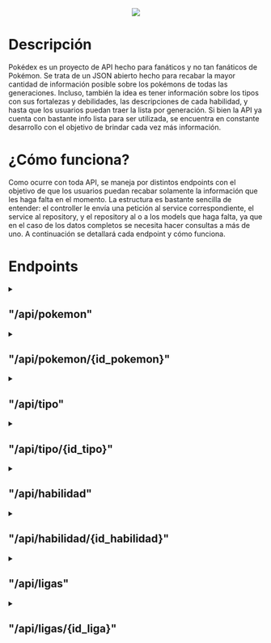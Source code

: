 <!-- logo -->
<p align="center">
  <img src="https://archives.bulbagarden.net/media/upload/4/4b/Pok%C3%A9dex_logo.png">
</p>


<h1>
  Descripción
</h1>
Pokédex es un proyecto de API hecho para fanáticos y no tan fanáticos de Pokémon. Se trata de un JSON abierto hecho para recabar la mayor cantidad de información posible sobre los pokémons de todas las generaciones. Incluso, también la idea es tener información sobre los tipos con sus fortalezas y debilidades, las descripciones de cada habilidad, y hasta que los usuarios puedan traer la lista por generación. Si bien la API ya cuenta con bastante info lista para ser utilizada, se encuentra en constante desarrollo con el objetivo de brindar cada vez más información.
<br/>

<h1>
  ¿Cómo funciona?
</h1>
Como ocurre con toda API, se maneja por distintos endpoints con el objetivo de que los usuarios puedan recabar solamente la información que les haga falta en el momento. La estructura es bastante sencilla de entender: el controller le envía una petición al service correspondiente, el service al repository, y el repository al o a los models que haga falta, ya que en el caso de los datos completos se necesita hacer consultas a más de uno. A continuación se detallará cada endpoint y cómo funciona.
</br>

<h1>Endpoints</h1>

<details>
<summary><h2>
  "/api/pokemon"
</h2></summary>
El endpoint principal. Trae la lista completa con todos los pokémons de cada generación, solo con el id y el nombre del mismo. La idea es que, a través del PokemonController, el usuario realice un pedido que pase por el PokeapiService, luego por el PokemonRepository, y finalmente llegue al model Pokeapi para recabar los datos. Funciona así:
</br>

<h3>
  PokemonController (Controller):
</h3>

A través de la función getAll, el PokemonController le envía una petición a la función getAllPokes del PokeapiService.

```js
@RestController
@RequestMapping("/api/pokemon")
public class PokemonController {

    private final PokeapiService service;

    public PokemonController(PokeapiService service){
        this.service = service;
    }

    @GetMapping
    public List<Pokeapi> getAll(){
        return service.getAllPokes();
    }
}
```
</br>

<h3>
PokeapiService (Service):
</h3>

Recibe la petición de parte del PokemonController. A raíz de ello, utiliza la función getAllPokes para realizar otra petición a la función findAll del PokemonRepository.

```js
@Service
public class PokeapiService {

    private PokemonRepository repository;

    @Autowired
    public PokeapiService(PokemonRepository repository) {
        this.repository = repository;
    }

    public List<Pokeapi> getAllPokes(){
        return repository.findAll();
    }
}
```
</br>

<h3>
  PokemonRepository (Repository):
</h3>

Recibe la petición del PokeapiService. Debido a ello, utiliza la función findAll para realizar la consulta SQL y traer los datos desde Pokeapi.

```js
@Repository
public class PokemonRepository {

    private final JdbcTemplate jdbcTemplate;

    @Autowired
    public PokemonRepository(JdbcTemplate jdbcTemplate) {
        this.jdbcTemplate = jdbcTemplate;
    }

    public List<Pokeapi> findAll() {
        String sql = "SELECT id_pokemon, nombre FROM pokemons";
        return jdbcTemplate.query(sql, (rs, rowNum) -> {
            Pokeapi p = new Pokeapi();
            p.setId_pokemon(rs.getLong("id_pokemon"));
            p.setNombre(rs.getString("nombre"));
            return p;
        });
    }
}
```
</br>

<h3>
Pokeapi (Model):
</h3>

Almacena los datos que pide PokemonRepository. En este caso, devuelve el id y el nombre de todos los pokémons.

```js
@JsonInclude(JsonInclude.Include.NON_NULL)
public class Pokeapi {
    private Long id_pokemon;
    private String nombre;

    public Pokeapi() {
    }

    public Long getId_pokemon() {
        return id_pokemon;
    }

    public void setId_pokemon(Long id_pokemon) {
        this.id_pokemon = id_pokemon;
    }

    public String getNombre() {
        return nombre;
    }

    public void setNombre(String nombre) {
        this.nombre = nombre;
    }
}
```
</details>

<details>
<summary><h2>
  "/api/pokemon/{id_pokemon}"
</h2></summary>

El endpoint para contar con todos los datos del pokémon. Una vez que conoces el id del pokémon cuyas estadísticas deseas ver, solo lo agregas al final y te traerá ese pokémon con sus tipos, habilidades, y hasta la liga correspondiente. Funciona así:
</br>

<h3>
  PokemonController (Controller):
</h3>

A través de la función getById, realiza una petición a la función getPokeCompleto de PokeapiService. Además, se agrega "/{id_pokemon}" al endpoint.

```js
@RestController
@RequestMapping("/api/pokemon")
public class PokemonController {

    private final PokeapiService service;

    public PokemonController(PokeapiService service){
        this.service = service;
    }

    @GetMapping("/{id_pokemon}")
    public ResponseEntity<Pokeapi> getById(@PathVariable Long id_pokemon){
        try{
            return ResponseEntity.ok(service.getPokeCompleto(id_pokemon));
        } catch (RuntimeException e) {
            return ResponseEntity.notFound().build();
        }
    }
}
```
</br>

<h3>
  PokeapiService (Service):
</h3>

Recibe la petición de la función getById del PokemonController. Acto seguido, y a través de la función getPokeCompleto, envía una petición a las funciones findPokeById, findTipoByPokemon, findHabilidadByPokemon y findLigaByPokemon, todas ellas del PokemonRepository.

```js
@Service
public class PokeapiService {

    private PokemonRepository repository;

    @Autowired
    public PokeapiService(PokemonRepository repository) {
        this.repository = repository;
    }

    public Pokeapi getPokeCompleto(Long id_pokemon) {
        Pokeapi pokemon = repository.findPokeById(id_pokemon)
                .orElseThrow(()-> new RuntimeException("Pokemon no encontrado"));

        pokemon.setTipos(repository.findTipoByPokemon(id_pokemon));
        pokemon.setHabilidades(repository.findHabilidadByPokemon(id_pokemon));
        pokemon.setLiga(repository.findLigaByPokemon(id_pokemon)
                .orElseThrow(()-> new RuntimeException("Liga no encontrada"))
        );
        return pokemon;
    }

}
```
</br>

<h3>
  PokemonRepository (Repository):
</h3>

Recibe la petición de parte de la función getPokeCompleto del PokeapiService. Las funciones llamadas (findPokeById, findTipoByPokemon, findHabilidadByPokemon y findLigaByPokemon) realizan las consultas SQL pertinentes a los models correspondientes.

```js
@Repository
public class PokemonRepository {

    private final JdbcTemplate jdbcTemplate;

    @Autowired
    public PokemonRepository(JdbcTemplate jdbcTemplate) {
        this.jdbcTemplate = jdbcTemplate;
    }

    public Optional<Pokeapi> findPokeById(Long id_pokemon){
        String sql = "SELECT id_pokemon, nombre FROM pokemons WHERE id_pokemon = ?";

        return jdbcTemplate.query(sql, new Object[]{id_pokemon}, rs -> {
            if (rs.next()) {
                Pokeapi p = new Pokeapi();
                p.setId_pokemon(rs.getLong("id_pokemon"));
                p.setNombre(rs.getString("nombre"));
                return Optional.of(p);
            }
            return Optional.empty();
                });
    }

    public List<Tipos> findTipoByPokemon(Long id_pokemon){
        String sql = "SELECT t.id_tipo, t.nombre "+
                "FROM tipos t "+
                "INNER JOIN pokemon_tipo pt ON t.id_tipo = pt.id_tipo "+
                "INNER JOIN pokemons p ON pt.id_pokemon = p.id_pokemon "+
                "WHERE p.id_pokemon = ?";
        return jdbcTemplate.query(sql, new Object[]{id_pokemon}, rs -> {
            List<Tipos> tipos = new ArrayList<>();
            while(rs.next()){
                Tipos t = new Tipos();
                t.setId_tipo(rs.getLong("id_tipo"));
                t.setNombre(rs.getString("nombre"));
                tipos.add(t);
            }
            return tipos;
        });
    }

    public List<Habilidades> findHabilidadByPokemon(Long id_pokemon){
        String sql = "SELECT h.id_habilidad, h.nombre "+
                "FROM habilidades h "+
                "INNER JOIN pokemon_habilidad ph ON h.id_habilidad = ph.id_habilidad "+
                "INNER JOIN pokemons p ON ph.id_pokemon = p.id_pokemon "+
                "WHERE p.id_pokemon = ?";
        return jdbcTemplate.query(sql, new Object[]{id_pokemon}, rs -> {
            List<Habilidades> habilidades = new ArrayList<>();
            while(rs.next()){
                Habilidades h = new Habilidades();
                h.setId_habilidad(rs.getLong("id_habilidad"));
                h.setNombre(rs.getString("nombre"));
                habilidades.add(h);
            }
            return habilidades;
        });
    }

    public Optional<Ligas> findLigaByPokemon(Long id_pokemon){
        String sql = "SELECT l.id_liga, l.nombre "+
                "FROM ligas l "+
                "INNER JOIN pokemons p ON l.id_liga = p.id_liga "+
                "WHERE p.id_pokemon = ?";
        return jdbcTemplate.query(sql, new Object[]{id_pokemon}, rs-> {
            if(rs.next()){
                Ligas l = new Ligas();
                l.setId_liga(rs.getLong("id_liga"));
                l.setNombre(rs.getString("nombre"));
                return Optional.of(l);
            }
            return Optional.empty();
                });
    }

}
```
</br>

<h3>
  Pokeapi (Model):
</h3>

Recibe la petición de parte de la función findPokeById del PokemonRepository. A raíz de ello, envía los datos completos con id del pokémon, nombre, tipos, habilidades, y liga.

```js
@JsonInclude(JsonInclude.Include.NON_NULL)
public class Pokeapi {
    private Long id_pokemon;
    private String nombre;
    private List<Tipos> tipos;
    private List<Habilidades> habilidades;
    private Ligas liga;

    public Pokeapi() {
    }

    public Long getId_pokemon() {
        return id_pokemon;
    }

    public void setId_pokemon(Long id_pokemon) {
        this.id_pokemon = id_pokemon;
    }

    public String getNombre() {
        return nombre;
    }

    public void setNombre(String nombre) {
        this.nombre = nombre;
    }

    public List<Tipos> getTipos() {
        return tipos;
    }

    public void setTipos(List<Tipos> tipos) {
        this.tipos = tipos;
    }

    public List<Habilidades> getHabilidades() {
        return habilidades;
    }

    public void setHabilidades(List<Habilidades> habilidades) {
        this.habilidades = habilidades;
    }

    public Ligas getLiga() {
        return liga;
    }

    public void setLiga(Ligas liga) {
        this.liga = liga;
    }
}
```
</br>

<h3>
  Tipos (Model):
</h3>

Recibe la petición de la función findTipoByPokemon del PokemonRepository. A raíz de ello, envía el id y el nombre de los tipos que corresponden a ese pokémon.

```js
@JsonInclude(JsonInclude.Include.NON_NULL)
public class Tipos {
    private Long id_tipo;
    private String nombre;

    public Long getId_tipo() {
        return id_tipo;
    }

    public void setId_tipo(Long id_tipo) {
        this.id_tipo = id_tipo;
    }

    public String getNombre() {
        return nombre;
    }

    public void setNombre(String nombre) {
        this.nombre = nombre;
    }
}
```
</br>

<h3>
  Habilidades (Model):
</h3>

Recibe la petición de la función findHabilidadByPokemon del PokemonRepository. A raíz de ello, envía el id y el nombre de las habilidades que corresponden a ese pokémon.

```js
@JsonInclude(JsonInclude.Include.NON_NULL)
public class Habilidades {
    private Long id_habilidad;
    private String nombre;

    public Habilidades() {
    }

    public Long getId_habilidad() {
        return id_habilidad;
    }

    public void setId_habilidad(Long id_habilidad) {
        this.id_habilidad = id_habilidad;
    }

    public String getNombre() {
        return nombre;
    }

    public void setNombre(String nombre) {
        this.nombre = nombre;
    }
}
```
</br>

<h3>
  Ligas (Model):
</h3>

Recibe la petición de la función findLigaByPokemon del PokemonRepository. A raíz de ello, envía el id y el nombre de la liga correspondiente a ese pokémon.

```js
@JsonInclude(JsonInclude.Include.NON_NULL)
public class Ligas {
    private Long id_liga;
    private String nombre;

    public Long getId_liga() {
        return id_liga;
    }

    public void setId_liga(Long id_liga) {
        this.id_liga = id_liga;
    }

    public String getNombre() {
        return nombre;
    }

    public void setNombre(String nombre) {
        this.nombre = nombre;
    }
}

```
</details>

<details>
<summary><h2>
  "/api/tipo"
</h2></summary>

La lista de todos los tipos posibles. Al igual que ocurre con la lista completa de pokémons, en este endpoint solo se podrá ver el id y el nombre del tipo. Funciona así:
</br>

<h3>
  TipoController (Controller):
</h3>

A través de la función getAll, realiza una petición a la función getAllTipos de TipoService.

```js
@RestController
@RequestMapping("/api/tipo")
public class TipoController {

    private final TipoService service;

    public TipoController(TipoService service){
        this.service = service;
    }

    @GetMapping
    public List<Tipos> getAll(){
        return service.getAllTipos();
    }

}
```
</br>

<h3>
  TipoService (Service):
</h3>

Al haber sido llamada la función getAllTipos de parte de TipoController, la misma llama a la función findAll de TipoRepository.

```js
@Service
public class TipoService {

    private TipoRepository repository;

    @Autowired
    public TipoService(TipoRepository repository){
        this.repository = repository;
    }

    public List<Tipos> getAllTipos(){
        return repository.findAll();
    }

}
```
</br>

<h3>
  TipoRepository (Repository):
</h3>

La función findAll de TipoRepository se activa y realiza una consulta SQL al model Tipos en la que pide la lista completa de id y nombre de los tipos.

```js
@Repository
public class TipoRepository {

    private final JdbcTemplate jdbcTemplate;

    @Autowired
    public TipoRepository(JdbcTemplate jdbcTemplate) {
        this.jdbcTemplate = jdbcTemplate;
    }

    public List<Tipos> findAll() {
        String sql = "SELECT id_tipo, nombre FROM tipos";
        return jdbcTemplate.query(sql, (rs, rowNum) -> {
            Tipos t = new Tipos();
            t.setId_tipo(rs.getLong("id_tipo"));
            t.setNombre(rs.getString("nombre"));
            return t;
        });
    }
}
```
</br>

<h3>
  Tipos (Model)
</h3>

El model Tipos responde a la petición de la función findAll de TipoRepository y, acto seguido, envía los id y nombres de todos los tipos.

```js
@JsonInclude(JsonInclude.Include.NON_NULL)
public class Tipos {
    private Long id_tipo;
    private String nombre;

    public Long getId_tipo() {
        return id_tipo;
    }

    public void setId_tipo(Long id_tipo) {
        this.id_tipo = id_tipo;
    }

    public String getNombre() {
        return nombre;
    }

    public void setNombre(String nombre) {
        this.nombre = nombre;
    }
}
```
</details>

<details>
<summary><h2>
  "/api/tipo/{id_tipo}"
</h2></summary>

Este endpoint trae toda la data de un determinado tipo, desde fortalezas y debilidades hasta incluso la lista completa de los pokémons que son de ese determinado tipo. Funciona así:
</br>

<h3>
  TipoController (Controller):
</h3>

Utiliza la función getById para llamar a la función getTipoCompleto del TipoService. Además, se agrega "/{id_tipo}" al endpoint.

```js
@RestController
@RequestMapping("/api/tipo")
public class TipoController {

    private final TipoService service;

    public TipoController(TipoService service){
        this.service = service;
    }

    @GetMapping("/{id_tipo")
    public ResponseEntity<Tipos> getById(@PathVariable Long id_tipo){
        try{
            return ResponseEntity.ok(service.getTipoCompleto(id_tipo));
        } catch (RuntimeException e) {
            return ResponseEntity.notFound().build();
        }
    }

}
```
</br>

<h3>
  TipoService (Service):
</h3>

La función getTipoCompleto es activada desde TipoController. Acto seguido, llama a las funciones findTipoById, findDobleDanioDeByTipo, findDobleDanioAByTipo, findMitadDanioDeByTipo, findMitadDanioAByTipo, findSinDanioDeByTipo, findSinDanioAByTipo y findPokeByTipo que hay en el TipoRepository.

```js
@Service
public class TipoService {

    private TipoRepository repository;

    @Autowired
    public TipoService(TipoRepository repository){
        this.repository = repository;
    }

    public Tipos getTipoCompleto(Long id_tipo){
        Tipos tipos = repository.findTipoById(id_tipo)
                .orElseThrow(()-> new RuntimeException("Tipo no encontrado"));

        tipos.setDobleDanioDe(repository.findDobleDanioDeByTipo(id_tipo));
        tipos.setDobleDanioA(repository.findDobleDanioAByTipo(id_tipo));
        tipos.setMitadDanioDe(repository.findMitadDanioDeByTipo(id_tipo));
        tipos.setMitadDanioA(repository.findMitadDanioAByTipo(id_tipo));
        tipos.setSinDanioDe(repository.findSinDanioDeByTipo(id_tipo));
        tipos.setSinDanioA(repository.findSinDanioAByTipo(id_tipo));
        tipos.setPokemons(repository.findPokeByTipo(id_tipo));
        return tipos;
    }

}
```
</br>

<h3>
  TipoRepository (Repository):
</h3>

Las funciones findTipoById, findDobleDanioDeByTipo, findDobleDanioAByTipo, findMitadDanioDeByTipo, findMitadDanioAByTipo, findSinDanioDeByTipo, findSinDanioAByTipo y findPokeByTipo son llamadas desde TipoService. Esto hace que, a través de las consultas SQL realizadas en cada una, TipoRepository se comunique con los models Tipos y Pokeapi.

```js
@Repository
public class TipoRepository {

    private final JdbcTemplate jdbcTemplate;

    @Autowired
    public TipoRepository(JdbcTemplate jdbcTemplate) {
        this.jdbcTemplate = jdbcTemplate;
    }

    public Optional<Tipos> findTipoById(Long id_tipo){
        String sql = "SELECT id_tipo, nombre FROM tipos WHERE id_tipo = ?";
        return jdbcTemplate.query(sql, new Object[]{id_tipo}, rs->{
            if(rs.next()){
                Tipos t = new Tipos();
                t.setId_tipo(rs.getLong("id_tipo"));
                t.setNombre(rs.getString("nombre"));
                return Optional.of(t);
            }
            return Optional.empty();
                });
    }

    public List<Tipos> findDobleDanioDeByTipo(Long id_tipo){
        String sql = "SELECT t1.id_tipo, t1.nombre FROM tipos t "+
                "LEFT JOIN `doble_daño_de` ddd ON t.id_tipo = ddd.id_tipo1 "+
                "LEFT JOIN tipos t1 ON ddd.id_tipo2 = t1.id_tipo "+
                "WHERE t.id_tipo = ?";
        return jdbcTemplate.query(sql, new Object[]{id_tipo}, rs -> {
            List<Tipos> tipos = new ArrayList<>();
            while(rs.next()){
                Tipos t = new Tipos();
                t.setId_tipo(rs.getLong("id_tipo"));
                t.setNombre(rs.getString("nombre"));
                tipos.add(t);
            }
            return tipos;
        });
    }

    public List<Tipos> findDobleDanioAByTipo(Long id_tipo){
        String sql = "SELECT t1.id_tipo, t1.nombre FROM tipos t "+
                "LEFT JOIN `doble_daño_a` dda ON t.id_tipo = dda.id_tipo1 "+
                "LEFT JOIN tipos t1 ON dda.id_tipo2 = t1.id_tipo "+
                "WHERE t.id_tipo = ?";
        return jdbcTemplate.query(sql, new Object[]{id_tipo}, rs -> {
            List<Tipos> tipos = new ArrayList<>();
            while(rs.next()){
                Tipos t = new Tipos();
                t.setId_tipo(rs.getLong("id_tipo"));
                t.setNombre(rs.getString("nombre"));
                tipos.add(t);
            }
            return tipos;
        });
    }

    public List<Tipos> findMitadDanioDeByTipo(Long id_tipo){
        String sql = "SELECT t1.id_tipo, t1.nombre FROM tipos t "+
                "LEFT JOIN `mitad_daño_a` mdd ON t.id_tipo = mdd.id_tipo1 "+
                "LEFT JOIN tipos t1 ON mdd.id_tipo2 = t1.id_tipo "+
                "WHERE t.id_tipo = ?";
        return jdbcTemplate.query(sql, new Object[]{id_tipo}, rs -> {
            List<Tipos> tipos = new ArrayList<>();
            while(rs.next()){
                Tipos t = new Tipos();
                t.setId_tipo(rs.getLong("id_tipo"));
                t.setNombre(rs.getString("nombre"));
                tipos.add(t);
            }
            return tipos;
        });
    }

    public List<Tipos> findMitadDanioAByTipo(Long id_tipo){
        String sql = "SELECT t1.id_tipo, t1.nombre FROM tipos t "+
                "LEFT JOIN `mitad_daño_a` mda ON t.id_tipo = mda.id_tipo1 "+
                "LEFT JOIN tipos t1 ON mda.id_tipo2 = t1.id_tipo "+
                "WHERE t.id_tipo = ?";
        return jdbcTemplate.query(sql, new Object[]{id_tipo}, rs -> {
            List<Tipos> tipos = new ArrayList<>();
            while(rs.next()){
                Tipos t = new Tipos();
                t.setId_tipo(rs.getLong("id_tipo"));
                t.setNombre(rs.getString("nombre"));
                tipos.add(t);
            }
            return tipos;
        });
    }

    public List<Tipos> findSinDanioDeByTipo(Long id_tipo){
        String sql = "SELECT t1.id_tipo, t1.nombre FROM tipos t "+
                "LEFT JOIN `sin_daño_de` sdd ON t.id_tipo = sdd.id_tipo1 "+
                "LEFT JOIN tipos t1 ON sdd.id_tipo2 = t1.id_tipo "+
                "WHERE t.id_tipo = ?";
        return jdbcTemplate.query(sql, new Object[]{id_tipo}, rs -> {
            List<Tipos> tipos = new ArrayList<>();
            while(rs.next()){
                Tipos t = new Tipos();
                t.setId_tipo(rs.getLong("id_tipo"));
                t.setNombre(rs.getString("nombre"));
                tipos.add(t);
            }
            return tipos;
        });
    }

    public List<Tipos> findSinDanioAByTipo(Long id_tipo){
        String sql = "SELECT t1.id_tipo, t1.nombre FROM tipos t "+
                "LEFT JOIN `sin_daño_de` sda ON t.id_tipo = sda.id_tipo1 "+
                "LEFT JOIN tipos t1 ON sda.id_tipo2 = t1.id_tipo "+
                "WHERE t.id_tipo = ?";
        return jdbcTemplate.query(sql, new Object[]{id_tipo}, rs -> {
            List<Tipos> tipos = new ArrayList<>();
            while(rs.next()){
                Tipos t = new Tipos();
                t.setId_tipo(rs.getLong("id_tipo"));
                t.setNombre(rs.getString("nombre"));
                tipos.add(t);
            }
            return tipos;
        });
    }

    public List<Pokeapi> findPokeByTipo(Long id_tipo){
        String sql = "SELECT p.id_pokemon, p.nombre FROM pokemons p "+
                "INNER JOIN pokemon_tipo pt ON p.id_pokemon = pt.id_pokemon "+
                "INNER JOIN tipos t ON pt.id_tipo = t.id_tipo "+
                "WHERE t.id_tipo = ?";
        return jdbcTemplate.query(sql, new Object[]{id_tipo}, rs -> {
            List<Pokeapi> pokemons = new ArrayList<>();
            while(rs.next()){
                Pokeapi p = new Pokeapi();
                p.setId_pokemon(rs.getLong("id_pokemon"));
                p.setNombre(rs.getString("nombre"));
                pokemons.add(p);
            }
            return pokemons;
        });
    }
}
```
</br>

<h3>
  Tipos (Model):
</h3>

Las funciones findTipoById, findDobleDanioDeByTipo, findDobleDanioAByTipo, findMitadDanioDeByTipo, findMitadDanioAByTipo, findSinDanioDeByTipo y findSinDanioAByTipo realizan consultas SQL a este model. El primero son datos que ya tiene por defecto la tabla, los demás son reconocidos por tablas intermedias que conectan a los id_tipo.

```js
@JsonInclude(JsonInclude.Include.NON_NULL)
public class Tipos {
    private Long id_tipo;
    private String nombre;
    private List<Tipos> dobleDanioDe;
    private List<Tipos> dobleDanioA;
    private List<Tipos> mitadDanioDe;
    private List<Tipos> mitadDanioA;
    private List<Tipos> sinDanioDe;
    private List<Tipos> sinDanioA;
    private List<Pokeapi> pokemons;

    public Long getId_tipo() {
        return id_tipo;
    }

    public void setId_tipo(Long id_tipo) {
        this.id_tipo = id_tipo;
    }

    public String getNombre() {
        return nombre;
    }

    public void setNombre(String nombre) {
        this.nombre = nombre;
    }

    public List<Tipos> getDobleDanioDe() {
        return dobleDanioDe;
    }

    public void setDobleDanioDe(List<Tipos> dobleDanioDe) {
        this.dobleDanioDe = dobleDanioDe;
    }

    public List<Tipos> getDobleDanioA() {
        return dobleDanioA;
    }

    public void setDobleDanioA(List<Tipos> dobleDanioA) {
        this.dobleDanioA = dobleDanioA;
    }

    public List<Tipos> getMitadDanioDe() {
        return mitadDanioDe;
    }

    public void setMitadDanioDe(List<Tipos> mitadDanioDe) {
        this.mitadDanioDe = mitadDanioDe;
    }

    public List<Tipos> getMitadDanioA() {
        return mitadDanioA;
    }

    public void setMitadDanioA(List<Tipos> mitadDanioA) {
        this.mitadDanioA = mitadDanioA;
    }

    public List<Tipos> getSinDanioDe() {
        return sinDanioDe;
    }

    public void setSinDanioDe(List<Tipos> sinDanioDe) {
        this.sinDanioDe = sinDanioDe;
    }

    public List<Tipos> getSinDanioA() {
        return sinDanioA;
    }

    public void setSinDanioA(List<Tipos> sinDanioA) {
        this.sinDanioA = sinDanioA;
    }

    public List<Pokeapi> getPokemons() {
        return pokemons;
    }

    public void setPokemons(List<Pokeapi> pokemons) {
        this.pokemons = pokemons;
    }
}
```
</br>

<h3>
  Pokeapi (Model):
</h3>

La función findPokeByTipo llama al model Pokeapi, que envía el id y el nombre de los pokémons pertenecientes al tipo solicitado.

```js
@JsonInclude(JsonInclude.Include.NON_NULL)
public class Pokeapi {
    private Long id_pokemon;
    private String nombre;

    public Pokeapi() {
    }

    public Long getId_pokemon() {
        return id_pokemon;
    }

    public void setId_pokemon(Long id_pokemon) {
        this.id_pokemon = id_pokemon;
    }

    public String getNombre() {
        return nombre;
    }

    public void setNombre(String nombre) {
        this.nombre = nombre;
    }
}
```
</details>

<details>
<summary><h2>
  "/api/habilidad"
</h2></summary>

Se trata de la lista completa de habilidades disponibles. En ella podrán ver el id y el nombre de cada una. Funciona así:
</br>

<h3>
  HabilidadController (Controller):
</h3>

A través de la función getAll, HabilidadController envía una petición a la función getAllHabilidades de HabilidadService.

```js
@RestController
@RequestMapping("/api/habilidad")
public class HabilidadController {

    private final HabilidadService service;

    public HabilidadController(HabilidadService service){
        this.service = service;
    }

    @GetMapping
    public List<Habilidades> getAll(){
        return service.getAllHabilidades();
    }
}
```
</br>

<h3>
  HabilidadService (Service):
</h3>

La función getAllHabilidades es activada desde HabilidadController, y esto hace que HabilidadService le envíe una petición a la función findAll de HabilidadRepository.

```js
@Service
public class HabilidadService {

    private HabilidadRepository repository;

    @Autowired
    public HabilidadService(HabilidadRepository repository){
        this.repository = repository;
    }

    public List<Habilidades> getAllHabilidades(){
        return repository.findAll();
    }
}
```
</br>

<h3>
  HabilidadRepository (Repository):
</h3>

La función findAll es activada desde HabilidadService. La misma realiza la consulta SQL adecuada y envía la misma al model Habilidades con tal de conseguir el id_habilidad y el nombre de todas las habilidades.

```js
@Repository
public class HabilidadRepository {

    private final JdbcTemplate jdbcTemplate;

    @Autowired
    public HabilidadRepository(JdbcTemplate jdbcTemplate) {
        this.jdbcTemplate = jdbcTemplate;
    }

    public List<Habilidades> findAll() {
        String sql = "SELECT id_habilidad, nombre FROM habilidades";

        return jdbcTemplate.query(sql, (rs, rowNum) -> {
            Habilidades h = new Habilidades();
            h.setId_habilidad(rs.getLong("id_habilidad"));
            h.setNombre(rs.getString("nombre"));
            return h;
        });
    }
}
```
</br>

<h3>
  Habilidades (Model):
</h3>

Recibe la consulta SQL realizada por la función findAll de HabilidadesRepository. A raíz de ello, envía los id y los nombres de todas las habilidades existentes.

```js
@JsonInclude(JsonInclude.Include.NON_NULL)
public class Habilidades {
    private Long id_habilidad;
    private String nombre;

    public Habilidades() {
    }

    public Long getId_habilidad() {
        return id_habilidad;
    }

    public void setId_habilidad(Long id_habilidad) {
        this.id_habilidad = id_habilidad;
    }

    public String getNombre() {
        return nombre;
    }

    public void setNombre(String nombre) {
        this.nombre = nombre;
    }
}
```
</details>

<details>
<summary><h2>
  "/api/habilidad/{id_habilidad}"
</h2></summary>

En este caso se podrá ver el efecto de una habilidad determinada agregando el id. Además, también traerá la lista completa de pokémons que cuentan con ella. Funciona así:
</br>

<h3>
  HabilidadController (Controller):
</h3>

A través de la función getById, HabilidadController envía una petición a la función getHabilidadCompleta de HabilidadService. Además, agrega "/{id_habilidad}" al endpoint.

```js
@RestController
@RequestMapping("/api/habilidad")
public class HabilidadController {

    private final HabilidadService service;

    public HabilidadController(HabilidadService service){
        this.service = service;
    }

    @GetMapping("/{id_habilidad}")
    public ResponseEntity<Habilidades> getById(@PathVariable Long id_habilidad){
        try{
            return ResponseEntity.ok(service.getHabilidadCompleta(id_habilidad));
        } catch (RuntimeException e) {
            return ResponseEntity.notFound().build();
        }
    }

}
```
</br>

<h3>
  HabilidadService (Service):
</h3>

La función getHabilidadCompleta es activada desde HabilidadController. A raíz de ello, HabilidadService envía peticiones a las funciones findHabilidadById y findPokemonsByHabilidad de HabilidadRepository.

```js
@Service
public class HabilidadService {

    private HabilidadRepository repository;

    @Autowired
    public HabilidadService(HabilidadRepository repository){
        this.repository = repository;
    }

    public Habilidades getHabilidadCompleta(Long id_habilidad){
        Habilidades habilidades = repository.findHabilidadById(id_habilidad)
                .orElseThrow(()-> new RuntimeException("Habilidad no encontrada"));

        habilidades.setPokemons(repository.findPokemonsByHabilidad(id_habilidad));
        return habilidades;
    }

}
```
</br>

<h3>
  HabilidadRepository (Repository):
</h3>

Las funciones findHabilidadById y findPokemonsByHabilidad son activadas desde HabilidadService. Las mismas realizan las consultas SQL pertinentes a los models Habilidades y Pokeapi.

```js
@Repository
public class HabilidadRepository {

    private final JdbcTemplate jdbcTemplate;

    @Autowired
    public HabilidadRepository(JdbcTemplate jdbcTemplate) {
        this.jdbcTemplate = jdbcTemplate;
    }

    public Optional<Habilidades> findHabilidadById(Long id_habilidad){
        String sql = "SELECT id_habilidad, nombre, efecto, efecto_corto FROM habilidades WHERE id_habilidad = ?";
        return jdbcTemplate.query(sql, new Object[]{id_habilidad}, rs -> {
            if(rs.next()){
                Habilidades h = new Habilidades();
                h.setId_habilidad(rs.getLong("id_habilidad"));
                h.setNombre(rs.getString("nombre"));
                return Optional.of(h);
            }
            return Optional.empty();
                });
    }

    public List<Pokeapi> findPokemonsByHabilidad(Long id_habilidad){
        String sql = "SELECT p.id_pokemon, p.nombre "+
                "FROM pokemons p "+
                "INNER JOIN pokemon_habilidad ph ON p.id_pokemon = ph.id_pokemon "+
                "INNER JOIN habilidades h ON ph.id_habilidad = h.id_habilidad "+
                "WHERE id_habilidad = ?";
        return jdbcTemplate.query(sql, new Object[]{id_habilidad}, rs -> {
            List<Pokeapi> pokemons = new ArrayList<>();
            while(rs.next()){
                Pokeapi p = new Pokeapi();
                p.setId_pokemon(rs.getLong("id_pokemon"));
                p.setNombre(rs.getString("nombre"));
                pokemons.add(p);
            }
            return pokemons;
        });
    }
}
```
</br>

<h3>
  Habilidades (Model):
</h3>

Recibe la consulta SQL de parte de la función findHabilidadById de HabilidadRepository, que le pide id, nombre, efecto y efecto_corto. Envía estos datos en base a la habilidad requerida.

```js
@JsonInclude(JsonInclude.Include.NON_NULL)
public class Habilidades {
    private Long id_habilidad;
    private String nombre;
    private String efecto;
    private String efecto_corto;
    private List<Pokeapi> pokemons;

    public Habilidades() {
    }

    public Long getId_habilidad() {
        return id_habilidad;
    }

    public void setId_habilidad(Long id_habilidad) {
        this.id_habilidad = id_habilidad;
    }

    public String getNombre() {
        return nombre;
    }

    public void setNombre(String nombre) {
        this.nombre = nombre;
    }

    public String getEfecto() {
        return efecto;
    }

    public void setEfecto(String efecto) {
        this.efecto = efecto;
    }

    public String getEfecto_corto() {
        return efecto_corto;
    }

    public void setEfecto_corto(String efecto_corto) {
        this.efecto_corto = efecto_corto;
    }

    public List<Pokeapi> getPokemons() {
        return pokemons;
    }

    public void setPokemons(List<Pokeapi> pokemons) {
        this.pokemons = pokemons;
    }
}
```
</br>

<h3>
  Pokeapi (Model):
</h3>

Recibe la petición de parte de la función findPokemonsByHabilidad de HabilidadRepository, que le pide la lista completa de los pokémons que poseen esa habilidad. Acto seguido, envía los datos.

```js
@JsonInclude(JsonInclude.Include.NON_NULL)
public class Pokeapi {
    private Long id_pokemon;
    private String nombre;

    public Pokeapi() {
    }

    public Long getId_pokemon() {
        return id_pokemon;
    }

    public void setId_pokemon(Long id_pokemon) {
        this.id_pokemon = id_pokemon;
    }

    public String getNombre() {
        return nombre;
    }

    public void setNombre(String nombre) {
        this.nombre = nombre;
    }
}
```
</details>

<details>
<summary><h2>
  "/api/ligas"
</h2></summary>

Este endpoint trae la lista completa de ligas disponibles, solo con su id y nombre. Funciona así:
</br>

<h3>
  LigaController (Controller):
</h3>

A través de la función getAll, envía una petición a la función getAllLigas de LigaService.

```js
@RestController
@RequestMapping("/api/ligas")
public class LigasController {

    private final LigaService service;

    public LigasController(LigaService service) {
        this.service = service;
    }
    @GetMapping
    public List<Ligas> getAll(){
        return service.getAllLigas();
    }
}
```
</br>

<h3>
  LigaService (Service):
</h3>

La función getAllLigas es activada desde LigasController. Debido a esto, envía una petición a la función findAll de LigaRepository.

```js
@Service
public class LigaService {

    private LigaRepository repository;

    @Autowired
    public LigaService(LigaRepository repository) {
        this.repository = repository;
    }

    public List<Ligas> getAllLigas(){
        return repository.findAll();
    }
}
```
</br>

<h3>
  LigaRepository (Repository):
</h3>

La función findAll es activada desde LigaService. Esta realiza la consulta SQL que pide id y nombre de cada liga al model Ligas.
  
```js
@Repository
public class LigaRepository {

    private final JdbcTemplate jdbcTemplate;

    @Autowired
    public LigaRepository(JdbcTemplate jdbcTemplate) {
        this.jdbcTemplate = jdbcTemplate;
    }

    public List<Ligas> findAll() {
        String sql = "SELECT id_liga, nombre FROM ligas";
        return jdbcTemplate.query(sql, (rs, rowNum) -> {
            Ligas l = new Ligas();
            l.setId_liga(rs.getLong("id_liga"));
            l.setNombre(rs.getString("nombre"));
            return l;
        });
    }
}
```
</br>

<h3>
  Ligas (Model):
</h3>

Recibe la consulta SQL desde LigaRepository. Acto seguido, envía los datos id_liga y nombre pedidos desde allí.

```js
@JsonInclude(JsonInclude.Include.NON_NULL)
public class Ligas {
    private Long id_liga;
    private String nombre;
    private List<Pokeapi> pokemons;

    public Long getId_liga() {
        return id_liga;
    }

    public void setId_liga(Long id_liga) {
        this.id_liga = id_liga;
    }

    public String getNombre() {
        return nombre;
    }

    public void setNombre(String nombre) {
        this.nombre = nombre;
    }
}
```
</details>

<details>
<summary><h2>
  "/api/ligas/{id_liga}"
</h2></summary>
Este endpoint está hecho con el objetivo de traer los pokémons por generación. Es decir, se coloca el id de la liga deseada y no solo traerá el id y el nombre de la liga, sino también la lista de pokémons correspondientes a ella. Funciona así:
</br>

<h3>
  LigasController (Controller):
</h3>

A través de la función getById, envía una petición a la función getLigaCompleta de LigaService. Además, agrega "/{id_liga}" al endpoint.

```js
@RestController
@RequestMapping("/api/ligas")
public class LigasController {

    private final LigaService service;

    public LigasController(LigaService service) {
        this.service = service;
    }

    @GetMapping("/{id_liga}")
    public ResponseEntity<Ligas> getById(@PathVariable Long id_liga){
        try{
            return ResponseEntity.ok(service.getLigaCompleta(id_liga));
        } catch (RuntimeException e) {
            return ResponseEntity.notFound().build();
        }
    }
}
```
</br>

<h3>
  LigaService (Service):
</h3>

La función getLigaCompleta es activada desde LigasController. A raíz de ello, LigaService envía peticiones a las funciones findLigaById y findPokemonsByLiga de LigaRepository.

```js
@Service
public class LigaService {

    private LigaRepository repository;

    @Autowired
    public LigaService(LigaRepository repository) {
        this.repository = repository;
    }

    public Ligas getLigaCompleta(Long id_liga) {
        Ligas liga = repository.findLigaById(id_liga)
                .orElseThrow(()-> new RuntimeException("Liga no encontrada"));

        liga.setPokemons(repository.findPokemonsByLiga(id_liga));
        return liga;
    }
}
```
</br>

<h3>
  LigaRepository (Repository):
</h3>

Las funciones findLigaById y findPokemonsByLiga son activadas desde LigaService. Estas realizan las consultas SQL a los models Ligas y Pokeapi.

```js
@Repository
public class LigaRepository {

    private final JdbcTemplate jdbcTemplate;

    @Autowired
    public LigaRepository(JdbcTemplate jdbcTemplate) {
        this.jdbcTemplate = jdbcTemplate;
    }

    public Optional<Ligas> findLigaById(Long id_liga){
        String sql = "SELECT id_liga, nombre FROM ligas WHERE id_liga = ?";
        return jdbcTemplate.query(sql, new Object[]{id_liga}, rs -> {
            if(rs.next()){
                Ligas l = new Ligas();
                l.setId_liga(rs.getLong("id_liga"));
                l.setNombre(rs.getString("nombre"));
                return Optional.of(l);
            }
            return Optional.empty();
                });
    }

    public List<Pokeapi> findPokemonsByLiga(Long id_liga){
        String sql = "SELECT id_pokemon, nombre FROM pokemons WHERE id_liga = ?";
        return jdbcTemplate.query(sql, new Object[]{id_liga}, rs -> {
            List<Pokeapi> pokemons = new ArrayList<>();
            while(rs.next()){
                Pokeapi p = new Pokeapi();
                p.setId_pokemon(rs.getLong("id_pokemon"));
                p.setNombre(rs.getString("nombre"));
                pokemons.add(p);
            }
            return pokemons;
        });
    }
}
```
</br>

<h3>
  Ligas (Model):
</h3>

Recibe la consulta SQL desde LigaRepository, que le pide id_liga, nombre y la lista de los pokémons correspondientes a la liga. Envía los datos en conjunto con el model de Pokeapi.

```js
@JsonInclude(JsonInclude.Include.NON_NULL)
public class Ligas {
    private Long id_liga;
    private String nombre;
    private List<Pokeapi> pokemons;

    public Long getId_liga() {
        return id_liga;
    }

    public void setId_liga(Long id_liga) {
        this.id_liga = id_liga;
    }

    public String getNombre() {
        return nombre;
    }

    public void setNombre(String nombre) {
        this.nombre = nombre;
    }

    public List<Pokeapi> getPokemons() {
        return pokemons;
    }

    public void setPokemons(List<Pokeapi> pokemons) {
        this.pokemons = pokemons;
    }
}
```
</br>

<h3>
  Pokeapi (Model):
</h3>

Como el model de Ligas carece de los id_pokemon y los nombres de los pokémons, Pokeapi también recibe una consulta SQL para enviar dichos datos. A raíz de ello, Pokeapi envía los datos para completar la tabla de pokémons correspondientes a la liga consultada.

```js
@JsonInclude(JsonInclude.Include.NON_NULL)
public class Pokeapi {
    private Long id_pokemon;
    private String nombre;

    public Pokeapi() {
    }

    public Long getId_pokemon() {
        return id_pokemon;
    }

    public void setId_pokemon(Long id_pokemon) {
        this.id_pokemon = id_pokemon;
    }

    public String getNombre() {
        return nombre;
    }

    public void setNombre(String nombre) {
        this.nombre = nombre;
    }
}
```
</details>
